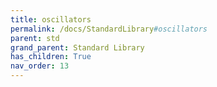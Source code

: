 ```yaml
---
title: oscillators
permalink: /docs/StandardLibrary#oscillators
parent: std
grand_parent: Standard Library
has_children: True
nav_order: 13
---
```

